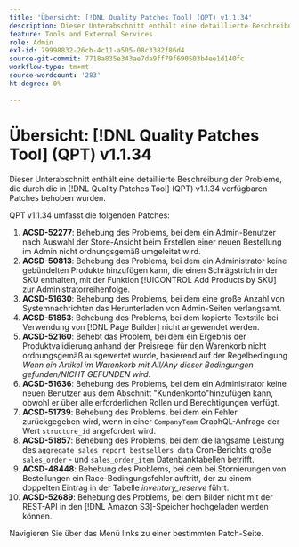 ```yaml
---
title: 'Übersicht: [!DNL Quality Patches Tool] (QPT) v1.1.34'
description: Dieser Unterabschnitt enthält eine detaillierte Beschreibung der Probleme, die durch die in [!DNL Quality Patches Tool]  (QPT) v1.1.34 verfügbaren Patches behoben wurden.
feature: Tools and External Services
role: Admin
exl-id: 79998832-26cb-4c11-a505-08c3382f86d4
source-git-commit: 7718a835e343ae7da9ff79f690503b4ee1d140fc
workflow-type: tm+mt
source-wordcount: '283'
ht-degree: 0%

---
```


# Übersicht: [!DNL Quality Patches Tool] (QPT) v1.1.34

Dieser Unterabschnitt enthält eine detaillierte Beschreibung der Probleme, die durch die in [!DNL Quality Patches Tool] (QPT) v1.1.34 verfügbaren Patches behoben wurden.

QPT v1.1.34 umfasst die folgenden Patches:

1. **ACSD-52277**: Behebung des Problems, bei dem ein Admin-Benutzer nach Auswahl der Store-Ansicht beim Erstellen einer neuen Bestellung im Admin nicht ordnungsgemäß umgeleitet wird.
1. **ACSD-50813**: Behebung des Problems, bei dem ein Administrator keine gebündelten Produkte hinzufügen kann, die einen Schrägstrich in der SKU enthalten, mit der Funktion [!UICONTROL Add Products by SKU] zur Administratorreihenfolge.
1. **ACSD-51630**: Behebung des Problems, bei dem eine große Anzahl von Systemnachrichten das Herunterladen von Admin-Seiten verlangsamt.
1. **ACSD-51853**: Behebung des Problems, bei dem kopierte Textstile bei Verwendung von [!DNL Page Builder] nicht angewendet werden.
1. **ACSD-52160**: Behebt das Problem, bei dem ein Ergebnis der Produktvalidierung anhand der Preisregel für den Warenkorb nicht ordnungsgemäß ausgewertet wurde, basierend auf der Regelbedingung *Wenn ein Artikel im Warenkorb mit All/Any dieser Bedingungen gefunden/NICHT GEFUNDEN wird*.
1. **ACSD-51636**: Behebung des Problems, bei dem ein Administrator keine neuen Benutzer aus dem Abschnitt &quot;Kundenkonto&quot;hinzufügen kann, obwohl er über alle erforderlichen Rollen und Berechtigungen verfügt.
1. **ACSD-51739**: Behebung des Problems, bei dem ein Fehler zurückgegeben wird, wenn in einer `CompanyTeam` GraphQL-Anfrage der Wert `structure_id` angefordert wird.
1. **ACSD-51857**: Behebung des Problems, bei dem die langsame Leistung des `aggregate_sales_report_bestsellers_data` Cron-Berichts große `sales_order` - und `sales_order_item` Datenbanktabellen betrifft.
1. **ACSD-48448**: Behebung des Problems, bei dem bei Stornierungen von Bestellungen ein Race-Bedingungsfehler auftritt, der zu einem doppelten Eintrag in der Tabelle *inventory_reserve* führt.
1. **ACSD-52689**: Behebung des Problems, bei dem Bilder nicht mit der REST-API in den [!DNL Amazon S3]-Speicher hochgeladen werden können.

Navigieren Sie über das Menü links zu einer bestimmten Patch-Seite.
